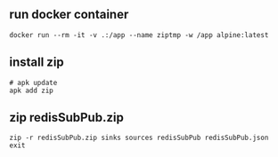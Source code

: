 ## run docker container
```shell
docker run --rm -it -v .:/app --name ziptmp -w /app alpine:latest
```
## install zip
```shell
# apk update
apk add zip
```
## zip redisSubPub.zip
```shell
zip -r redisSubPub.zip sinks sources redisSubPub redisSubPub.json
exit
```

